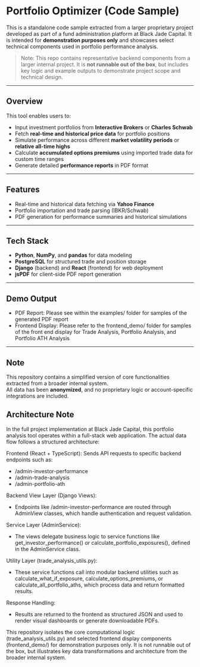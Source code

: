 # Portfolio Optimizer (Code Sample)

This is a standalone code sample extracted from a larger proprietary project developed as part of a fund administration platform at Black Jade Capital. It is intended for **demonstration purposes only** and showcases select technical components used in portfolio performance analysis.

> Note: This repo contains representative backend components from a larger internal project. It is **not runnable out of the box**, but includes key logic and example outputs to demonstrate project scope and technical design.

---

## Overview

This tool enables users to:

- Input investment portfolios from **Interactive Brokers** or **Charles Schwab**
- Fetch **real-time and historical price data** for portfolio positions
- Simulate performance across different **market volatility periods** or **relative all-time highs**
- Calculate **accumulated options premiums** using imported trade data for custom time ranges
- Generate detailed **performance reports** in PDF format

---

## Features

- Real-time and historical data fetching via **Yahoo Finance**
- Portfolio importation and trade parsing (IBKR/Schwab)
- PDF generation for performance summaries and historical simulations

---

## Tech Stack

- **Python**, **NumPy**, and **pandas** for data modeling
- **PostgreSQL** for structured trade and position storage
- **Django** (backend) and **React** (frontend) for web deployment
- **jsPDF** for client-side PDF report generation

---

## Demo Output

- PDF Report: Please see within the examples/ folder for samples of the generated PDF report
- Frontend Display: Please refer to the frontend_demo/ folder for samples of the front end display for Trade Analysis, Portfolio Analysis, and Portfolio ATH Analysis

---
## Note

This repository contains a simplified version of core functionalities extracted from a broader internal system.  
All data has been **anonymized**, and no proprietary logic or account-specific integrations are included.

## Architecture Note

In the full project implementation at Black Jade Capital, this portfolio analysis tool operates within a full-stack web application. The actual data flow follows a structured architecture:

Frontend (React + TypeScript):
Sends API requests to specific backend endpoints such as:
  
- /admin-investor-performance
- /admin-trade-analysis
- /admin-portfolio-ath
  
Backend View Layer (Django Views):
- Endpoints like /admin-investor-performance are routed through AdminView classes, which handle authentication and request validation.

Service Layer (AdminService):
- The views delegate business logic to service functions like get_investor_performance() or calculate_portfolio_exposures(), defined in the AdminService class.

Utility Layer (trade_analysis_utils.py):
- These service functions call into modular backend utilities such as calculate_what_if_exposure, calculate_options_premiums, or calculate_all_portfolio_aths, which process data and return formatted results.

Response Handling:
- Results are returned to the frontend as structured JSON and used to render visual dashboards or generate downloadable PDFs.

This repository isolates the core computational logic (trade_analysis_utils.py) and selected frontend display components (frontend_demo/) for demonstration purposes only. It is not runnable out of the box, but illustrates key data transformations and architecture from the broader internal system.


